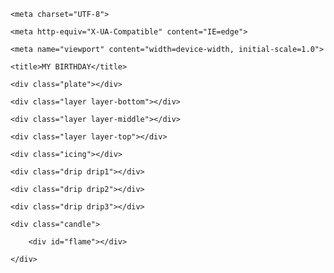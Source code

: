 <!DOCTYPE html>

<html lang="en">

<head>

    <meta charset="UTF-8">

    <meta http-equiv="X-UA-Compatible" content="IE=edge">

    <meta name="viewport" content="width=device-width, initial-scale=1.0">

    <title>MY BIRTHDAY</title>

</head>

<body>

<link rel="stylesheet" href="style.css">



<div class="cake">

    <div class="plate"></div>

    <div class="layer layer-bottom"></div>

    <div class="layer layer-middle"></div>

    <div class="layer layer-top"></div>

    <div class="icing"></div>

    <div class="drip drip1"></div>

    <div class="drip drip2"></div>

    <div class="drip drip3"></div>

    <div class="candle">

        <div id="flame"></div>

    </div>

</div>

</body>

</html>



<script>

      const flame = document.getElementById('flame');



navigator.mediaDevices.getUserMedia({ audio: true })

    .then((stream) => {

        const audioContext = new AudioContext();

        const analyser = audioContext.createAnalyser();

        const microphone = audioContext.createMediaStreamSource(stream);

        

        microphone.connect(analyser);

        analyser.connect(audioContext.destination);



        analyser.fftSize = 256;

        const bufferLength = analyser.frequencyBinCount;

        const dataArray = new Uint8Array(bufferLength);



        function detectBlow() {

            analyser.getByteFrequencyData(dataArray);

            const average = dataArray.reduce((acc, val) => acc + val, 0) / bufferLength;



            // Adjust this threshold according to your environment

            const threshold = 50;



            if (average > threshold) {

                // Hide the flame

                flame.style.opacity = 0;

            } 

            //else {

                // Show the flame

              //  flame.style.opacity = 1;

            //}



            requestAnimationFrame(detectBlow);

        }



        detectBlow();

    })

    .catch((error) => {

        console.error('Error accessing microphone:', error);

    });

</script>
